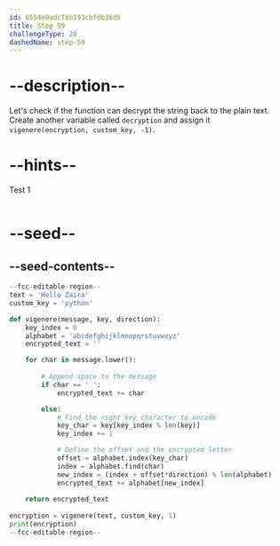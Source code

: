 ```yaml
---
id: 6554e0adc7bb193cbfdb36d5
title: Step 59
challengeType: 20
dashedName: step-59
---
```


# --description--

Let's check if the function can decrypt the string back to the plain text. Create another variable called `decryption` and assign it `vigenere(encryption, custom_key, -1)`.

# --hints--

Test 1

```js

```

# --seed--

## --seed-contents--

```py
--fcc-editable-region--
text = 'Hello Zaira'
custom_key = 'python'

def vigenere(message, key, direction):
    key_index = 0
    alphabet = 'abcdefghijklmnopqrstuvwxyz'
    encrypted_text = ''

    for char in message.lower():
    
        # Append space to the message
        if char == ' ':
            encrypted_text += char

        else:        
            # Find the right key character to encode
            key_char = key[key_index % len(key)]
            key_index += 1

            # Define the offset and the encrypted letter
            offset = alphabet.index(key_char)
            index = alphabet.find(char)    
            new_index = (index + offset*direction) % len(alphabet)
            encrypted_text += alphabet[new_index]
    
    return encrypted_text
    
encryption = vigenere(text, custom_key, 1)
print(encryption)
--fcc-editable-region--
```
